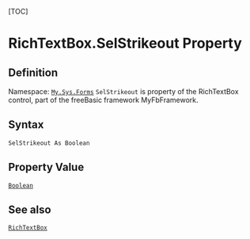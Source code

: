[TOC]
# RichTextBox.SelStrikeout Property

## Definition
Namespace: [`My.Sys.Forms`](My.Sys.Forms.md)
`SelStrikeout` is property of the RichTextBox control, part of the freeBasic framework MyFbFramework.
## Syntax
```freeBasic
SelStrikeout As Boolean
```
## Property Value
[`Boolean`]("https://www.freebasic.net/wiki/KeyPgBoolean")
## See also
[`RichTextBox`](RichTextBox.md)
